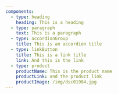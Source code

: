 ```yaml
---
components:
  - type: heading
    heading: This is a heading
  - type: paragraph
    text: This is a paragraph
  - type: accordionGroup
    title: This is an accordion title
  - type: linkButton
    title: This is a link title
    link: And this is the link
  - type: product
    productName: This is the product name
    productLink: and the product link
    productImage: /img/dsc01984.jpg
---
```

